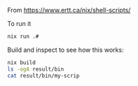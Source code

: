 From https://www.ertt.ca/nix/shell-scripts/

To run it

```sh
nix run .#
```

Build and inspect to see how this works:

```sh
nix build
ls -ogA result/bin
cat result/bin/my-scrip
```

